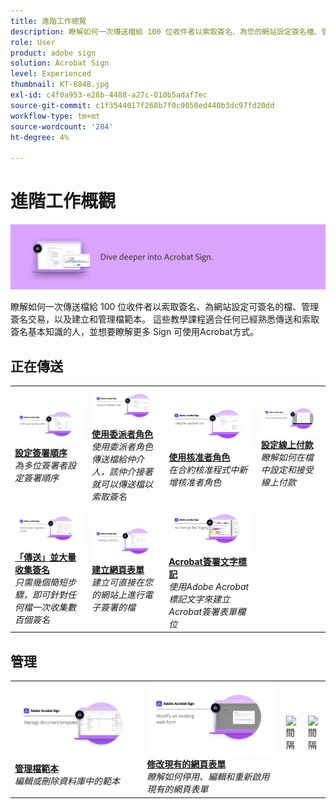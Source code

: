 ```yaml
---
title: 進階工作總覽
description: 瞭解如何一次傳送檔給 100 位收件者以索取簽名、為您的網站設定簽名檔、管理簽名交易，以及建立及管理檔範本
role: User
product: adobe sign
solution: Acrobat Sign
level: Experienced
thumbnail: KT-6848.jpg
exl-id: c4f0a953-e28b-4488-a27c-010b5adaf7ec
source-git-commit: c1f3544017f268b7f0c9050ed440b3dc97fd20dd
workflow-type: tm+mt
source-wordcount: '284'
ht-degree: 4%

---
```


# 進階工作概觀

![簽署進階影像](../assets/Hero-Advanced.png)

瞭解如何一次傳送檔給 100 位收件者以索取簽名、為網站設定可簽名的檔、管理簽名交易，以及建立和管理檔範本。 這些教學課程適合任何已經熟悉傳送和索取簽名基本知識的人，並想要瞭解更多 Sign 可使用Acrobat方式。

## 正在傳送

<table style="table-layout:fixed">
<tr>
  <td>
    <a href="setting-up-routing.md">
      <img alt="設定簽署順序" src="../assets/Routing.png">
    </a>
    <div>
    <a href="setting-up-routing.md"><strong>設定簽署順序</strong></a>
    </div>
    <em>為多位簽署者設定簽署順序</em>
    <br>
  </td>
  <td>
    <a href="delegate-signature.md">
      <img alt="委派給其他人" src="../assets/Delegating.png" />
    </a>  
    <div>
    <a href="delegate-signature.md"><strong>使用委派者角色</strong></a>
    </div>
    <em>使用委派者角色傳送檔給仲介人，該仲介接著就可以傳送檔以索取簽名</em>
    <br>
  </td>
  <td>
    <a href="add-an-approver.md">
      <img alt="使用核准者角色" src="../assets/Approver.png" />
    </a>
    <div>
    <a href="add-an-approver.md"><strong>使用核准者角色</strong></a>
    </div>
    <em>在合約核准程式中新增核准者角色</em>
    <br>
  </td>
  <td>
    <a href="set-up-online-payments.md">
      <img alt="設定線上付款" src="../assets/Payments.png" />
    </a>
    <div>
    <a href="set-up-online-payments.md"><strong>設定線上付款</strong></a>
    </div>
    <em>瞭解如何在檔中設定和接受線上付款</em>
    <br>
  </td>
</tr>
<tr>
 <td>
    <a href="megasign.md">
      <img alt="「傳送」並大量收集簽名" src="../assets/Megasign.png" />
    </a>
    <div>
    <a href="megasign.md"><strong>「傳送」並大量收集簽名</strong></a>
    </div>
    <em>只需幾個簡短步驟，即可針對任何檔一次收集數百個簽名</em>
    <br>
  </td>
  <td>
    <a href="webform.md">
      <img alt="建立網頁表單" src="../assets/Webform.png" />
    </a>
    <div>
    <a href="webform.md"><strong>建立網頁表單</strong></a>
    </div>
    <em>建立可直接在您的網站上進行電子簽署的檔</em>
    <br>
  </td>
  <td>
    <a href="adobe-sign-text-tagging.md">
      <img alt="Acrobat簽署文字標記" src="../assets/Text-Tagging.png" />
  </a>
    <div>
    <a href="adobe-sign-text-tagging.md"><strong>Acrobat簽署文字標記</strong></a>
    </div>
    <em>使用Adobe Acrobat標記文字來建立Acrobat簽署表單欄位</em>
    <br>
  </td>
</tr>
</table>

## 管理

<table style="table-layout:fixed">
<tr>
  <td>
    <a href="edit-a-template.md">
      <img alt="管理檔範本" src="../assets/ManageTemplate.png" />
    </a>
    <div>
    <a href="edit-a-template.md"><strong>管理檔範本</strong></a>
    </div>
    <em>編輯或刪除資料庫中的範本</em>
    <br>
  </td>
  <td>
    <a href="modify-webform.md">
      <img alt="修改現有的網頁表單" src="../assets/Modifywebform.png" />
    </a>
    <div>
    <a href="modify-webform.md"><strong>修改現有的網頁表單</strong></a>
    </div>
    <em>瞭解如何停用、編輯和重新啟用現有的網頁表單</em>
    <br>
  </td>  
  <td>
    <img alt="間隔" src="../assets/Whitespacer.png" />
    <div>
    <br>
  </td>
  <td>
    <img alt="間隔" src="../assets/Whitespacer.png" />
    <div>
    <br>
  </td>
</tr>
</table>
